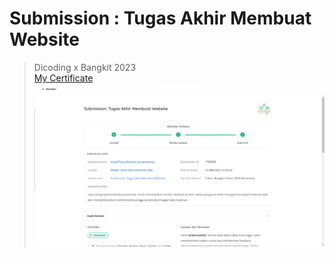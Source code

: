 # Submission : Tugas Akhir Membuat Website
> Dicoding x Bangkit 2023
<br>[My Certificate](https://www.dicoding.com/certificates/NVP79V9EOZR0)
![Hasil Review](https://github.com/arizkinewbie/Submission-Tugas-Akhir-Membuat-Website/blob/master/assets/img/Hasil-Review.png)
